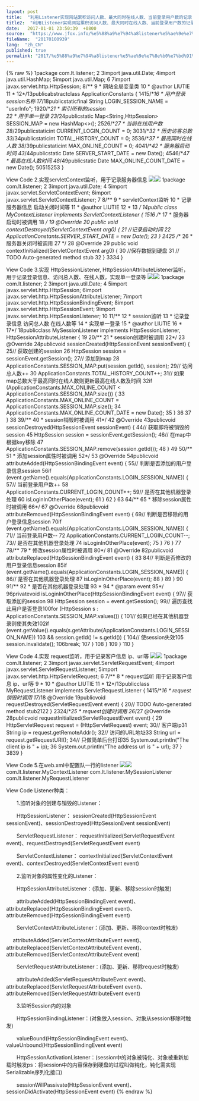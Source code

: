```yaml
---
layout: post
title:  "利用Listener实现网站累积访问人数、最大同时在线人数、当前登录用户数的记录"
title2:  "利用Listener实现网站累积访问人数、最大同时在线人数、当前登录用户数的记录"
date:   2017-01-01 23:50:39  +0800
source:  "https://www.jfox.info/%e5%88%a9%e7%94%a8listener%e5%ae%9e%e7%8e%b0%e7%bd%91%e7%ab%99%e7%b4%af%e7%a7%af%e8%ae%bf%e9%97%ae%e4%ba%ba%e6%95%b0-%e6%9c%80%e5%a4%a7%e5%90%8c%e6%97%b6%e5%9c%a8%e7%ba%bf%e4%ba%ba%e6%95%b0-%e5%bd%93.html"
fileName:  "20170100939"
lang:  "zh_CN"
published: true
permalink: "2017/%e5%88%a9%e7%94%a8listener%e5%ae%9e%e7%8e%b0%e7%bd%91%e7%ab%99%e7%b4%af%e7%a7%af%e8%ae%bf%e9%97%ae%e4%ba%ba%e6%95%b0-%e6%9c%80%e5%a4%a7%e5%90%8c%e6%97%b6%e5%9c%a8%e7%ba%bf%e4%ba%ba%e6%95%b0-%e5%bd%93.html"
---
```

{% raw %}
1package com.lt.listener;
     2 3import java.util.Date;
     4import java.util.HashMap;
     5import java.util.Map;
     6 7import javax.servlet.http.HttpSession;
     8/** 9 * 网站全局变量类
    10 * @author LIUTIE
    11 *
    12*/13publicabstractclass ApplicationConstants {
    1415/**16     * 用户登录session名称
    17*/18publicstaticfinal String LOGIN_SESSION_NAME = "userInfo";
    1920/**21     * 索引所有的session  
    22     * 用于单一登录
    23*/24publicstatic Map<String,HttpSession> SESSION_MAP = new HashMap<>();
    2526/**27     * 当前在线用户数
    28*/29publicstaticint CURRENT_LOGIN_COUNT = 0;
    3031/**32     * 历史访客总数
    33*/34publicstaticint TOTAL_HISTORY_COUNT = 0;
    3536/**37     * 最高同时在线人数
    38*/39publicstaticint MAX_ONLINE_COUNT = 0;
    4041/**42     * 服务器启动时间
    43*/44publicstatic Date SERVER_START_DATE = new Date();
    4546/**47     * 最高在线人数时间
    48*/49publicstatic Date MAX_ONLINE_COUNT_DATE = new Date();
    50515253 }

View Code
2.实现servletContext监听，用于记录服务器信息
![](/wp-content/uploads/2017/06/ContractedBlock.gif)![](/wp-content/uploads/2017/06/ExpandedBlockStart.gif)
     1package com.lt.listener;
     2 3import java.util.Date;
     4 5import javax.servlet.ServletContextEvent;
     6import javax.servlet.ServletContextListener;
     7 8/**
     9 * servletContext监听
    10 * 记录服务器信息 启动关闭时间等
    11 * @author LIUTIE
    12 *
    13 */
    14public class MyContextListener implements ServletContextListener {
    1516    /**
    17     * 服务器启动时被调用
    18     */
    19    @Override
    20    public void contextDestroyed(ServletContextEvent arg0) {
    21        //记录启动时间
    22        ApplicationConstants.SERVER_START_DATE = new Date();
    23    }
    2425    /**
    26     * 服务器关闭时被调用
    27     */
    28    @Override
    29    public void contextInitialized(ServletContextEvent arg0) {
    30        //保存数据到硬盘
    31        // TODO Auto-generated method stub
    32    }
    3334 }

View Code
3.实现 HttpSessionListener, HttpSessionAttributeListener监听，用于记录登录信息、访问总人数、在线人数，实现单一登录等
![](/wp-content/uploads/2017/06/ContractedBlock.gif)![](/wp-content/uploads/2017/06/ExpandedBlockStart.gif)
      1package com.lt.listener;
      2  3import java.util.Date;
      4  5import javax.servlet.http.HttpSession;
      6import javax.servlet.http.HttpSessionAttributeListener;
      7import javax.servlet.http.HttpSessionBindingEvent;
      8import javax.servlet.http.HttpSessionEvent;
      9import javax.servlet.http.HttpSessionListener;
     10 11/** 12 * session监听
     13 * 记录登录信息 访问总人数 在线人数等
     14 * 实现单一登录
     15 * @author LIUTIE
     16 *
     17*/ 18publicclass MySessionListener implements HttpSessionListener, HttpSessionAttributeListener {
     19 20/** 21     * session创建时被调用
     22*/ 23    @Override
     24publicvoid sessionCreated(HttpSessionEvent sessionEvent) {
     25// 获取创建的session 26         HttpSession session = sessionEvent.getSession();
     27// 添加到map 28        ApplicationConstants.SESSION_MAP.put(session.getId(), session);
     29// 访问总人数++ 30         ApplicationConstants.TOTAL_HISTORY_COUNT++;
     31// 如果map总数大于最高同时在线人数则更新最高在线人数及时间 32if (ApplicationConstants.MAX_ONLINE_COUNT < ApplicationConstants.SESSION_MAP.size()) {
     33             ApplicationConstants.MAX_ONLINE_COUNT = ApplicationConstants.SESSION_MAP.size();
     34             ApplicationConstants.MAX_ONLINE_COUNT_DATE = new Date();
     35        }
     36 37    }
     38 39/** 40     * session销毁时被调用
     41*/ 42    @Override
     43publicvoid sessionDestroyed(HttpSessionEvent sessionEvent) {
     44// 获取即将被销毁的session 45         HttpSession session = sessionEvent.getSession();
     46// 在map中根据key移除 47        ApplicationConstants.SESSION_MAP.remove(session.getId());
     48    }
     49 50/** 51     * 添加session属性时被调用
     52*/ 53    @Override
     54publicvoid attributeAdded(HttpSessionBindingEvent event) {
     55// 判断是否添加的用户登录信息session 56if (event.getName().equals(ApplicationConstants.LOGIN_SESSION_NAME)) {
     57// 当前登录用户数++ 58             ApplicationConstants.CURRENT_LOGIN_COUNT++;
     59// 是否在其他机器登录处理 60            isLoginInOtherPlace(event);
     61        }
     62    }
     63 64/** 65     * 移除session属性时被调用
     66*/ 67    @Override
     68publicvoid attributeRemoved(HttpSessionBindingEvent event) {
     69// 判断是否移除的用户登录信息session 70if (event.getName().equals(ApplicationConstants.LOGIN_SESSION_NAME)) {
     71// 当前登录用户数-- 72             ApplicationConstants.CURRENT_LOGIN_COUNT--;
     73// 是否在其他机器登录处理 74            isLoginInOtherPlace(event);
     75        }
     76    }
     77 78/** 79     * 修改session属性时被调用
     80*/ 81    @Override
     82publicvoid attributeReplaced(HttpSessionBindingEvent event) {
     83 84// 判断是否修改的用户登录信息session 85if (event.getName().equals(ApplicationConstants.LOGIN_SESSION_NAME)) {
     86// 是否在其他机器登录处理 87            isLoginInOtherPlace(event);
     88        }
     89    }
     90 91/** 92     * 是否在其他机器登录处理
     93     * 
     94     * @param event
     95*/ 96privatevoid isLoginInOtherPlace(HttpSessionBindingEvent event) {
     97// 获取添加的session 98         HttpSession session = event.getSession();
     99// 遍历查找此用户是否登录100for (HttpSession s : ApplicationConstants.SESSION_MAP.values()) {
    101// 如果已经在其他机器登录则使其失效102if (event.getValue().equals(s.getAttribute(ApplicationConstants.LOGIN_SESSION_NAME))
    103                     && session.getId() != s.getId()) {
    104// 使session失效105                session.invalidate();
    106break;
    107            }
    108        }
    109    }
    110 }

View Code
4.实现 request监听，用于记录客户信息 ip、url等
![](/wp-content/uploads/2017/06/ContractedBlock.gif)![](/wp-content/uploads/2017/06/ExpandedBlockStart.gif)
     1package com.lt.listener;
     2 3import javax.servlet.ServletRequestEvent;
     4import javax.servlet.ServletRequestListener;
     5import javax.servlet.http.HttpServletRequest;
     6 7/** 8 * request监听 用于记录客户信息 ip、url等
     9 * 
    10 * @author LIUTIE
    11 *
    12*/13publicclass MyRequestListener implements ServletRequestListener {
    1415/**16     * request销毁时调用
    17*/18    @Override
    19publicvoid requestDestroyed(ServletRequestEvent event) {
    20// TODO Auto-generated method stub2122    }
    2324/**25     * request创建时调用
    26*/27    @Override
    28publicvoid requestInitialized(ServletRequestEvent event) {
    29         HttpServletRequest request = (HttpServletRequest) event;
    30// 客户端ip31         String ip = request.getRemoteAddr();
    32// 访问的URL地址33         String url = request.getRequestURI();
    34// 只做简单后台打印35         System.out.println("The client ip is " + ip);
    36         System.out.println("The address url is " + url);
    37    }
    3839 }

View Code
5.在web.xml中配置队一行的listener
![](/wp-content/uploads/2017/06/ContractedBlock.gif)![](/wp-content/uploads/2017/06/ExpandedBlockStart.gif)
    <listener><listener-class>
                com.lt.listener.MyContextListener
            </listener-class></listener><listener><listener-class>
                com.lt.listener.MySessionListener
            </listener-class></listener><listener><listener-class>
                com.lt.listener.MyRequestListener
            </listener-class></listener>

View Code
Listener种类：

　　1.监听对象的创建与销毁的Listener：

　　HttpSessionListener： sessionCreated(HttpSessionEvent sessionEvent)、sessionDestroyed(HttpSessionEvent sessionEvent)

　　ServletRequestListener： requestInitialized(ServletRequestEvent event)、requestDestroyed(ServletRequestEvent event)

　　ServletContextListener： contextInitialized(ServletContextEvent event)、contextDestroyed(ServletContextEvent event)

　　2.监听对象的属性变化的Listener：

　　HttpSessionAttributeListener：(添加、更新、移除session时触发)

　　attributeAdded(HttpSessionBindingEvent event)、attributeReplaced(HttpSessionBindingEvent event)、attributeRemoved(HttpSessionBindingEvent event)

　　ServletContextAttributeListener：(添加、更新、移除context时触发)

　 attributeAdded(ServletContextAttributeEvent event)、attributeReplaced(ServletContextAttributeEvent event)、attributeRemoved(ServletContextAttributeEvent event) 

　　ServletRequestAttributeListener：(添加、更新、移除request时触发)

　　attributeAdded(ServletRequestAttributeEvent event)、attributeReplaced(ServletRequestAttributeEvent event)、attributeRemoved(ServletRequestAttributeEvent event) 

　　3.监听Session内的对象

　　HttpSessionBindingListener：(对象放入session、对象从session移除时触发)

　　valueBound(HttpSessionBindingEvent event)、valueUnbound(HttpSessionBindingEvent event)

　　HttpSessionActivationListener：(session中的对象被钝化、对象被重新加载时触发ps：将session中的内容保存到硬盘的过程叫做钝化，钝化需实现Serializable序列化接口)

　　sessionWillPassivate(HttpSessionEvent event)、sessionDidActivate(HttpSessionEvent event)
{% endraw %}
